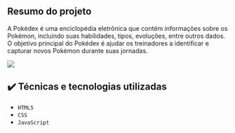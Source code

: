 ## Resumo do projeto         

A Pokédex é uma enciclopédia eletrônica que contém informações sobre os Pokémon, incluindo suas habilidades, tipos, evoluções, entre outros dados. O objetivo principal do Pokédex é ajudar os treinadores a identificar e capturar novos Pokémon durante suas jornadas.

<p>
<img src="http://img.shields.io/static/v1?label=STATUS&message=EM%20DESENVOLVIMENTO&color=GREEN&style=for-the-badge"/>
</p>

## ✔️ Técnicas e tecnologias utilizadas 

- ``HTML5``
- ``CSS``
- ``JavaScript``
